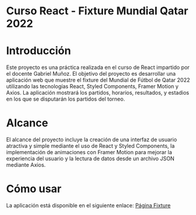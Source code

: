 # Curso React - Fixture Mundial Qatar 2022

# Introducción
Este proyecto es una práctica realizada en el curso de React impartido por el docente Gabriel Muñoz. 
El objetivo del proyecto es desarrollar una aplicación web que muestre el fixture del Mundial de Fútbol de Qatar 2022 utilizando las tecnologías React, Styled Components, Framer Motion y Axios. 
La aplicación mostrará los partidos, horarios, resultados, y estadios en los que se disputarán los partidos del torneo.

# Alcance
El alcance del proyecto incluye la creación de una interfaz de usuario atractiva y simple mediante el uso de React y Styled Components, la implementación de animaciones con Framer Motion para mejorar la experiencia del usuario y la lectura de datos desde un archivo JSON mediante Axios.

# Cómo usar
La aplicación está disponible en el siguiente enlace: <a href="https://nickochamorro.github.io/React-FixtureMundial2022/" Target="_blank">Página Fixture </a>


